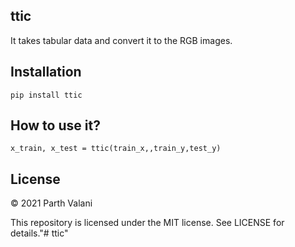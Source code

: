 ## ttic
It takes tabular data and convert it to the RGB images.

## Installation
```pip install ttic```

## How to use it?

```x_train, x_test = ttic(train_x,,train_y,test_y)```

## License

© 2021 Parth Valani

This repository is licensed under the MIT license. See LICENSE for details."# ttic" 

